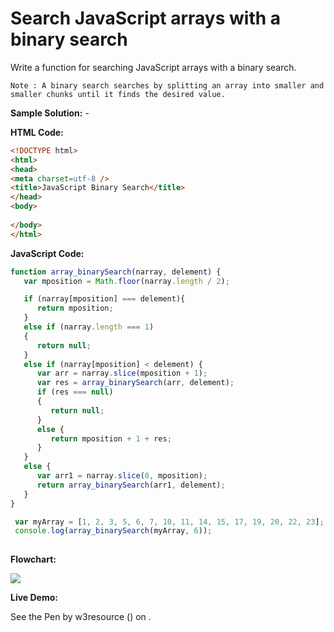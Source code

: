 # Search JavaScript arrays with a binary search

Write a function for searching JavaScript arrays with a binary search.

```
Note : A binary search searches by splitting an array into smaller and smaller chunks until it finds the desired value.

```

**Sample Solution:** -

**HTML Code:**

```html
<!DOCTYPE html>
<html>
<head>
<meta charset=utf-8 />
<title>JavaScript Binary Search</title>
</head>
<body>
  
</body>
</html>

```

**JavaScript Code:**

```js
function array_binarySearch(narray, delement) {
   var mposition = Math.floor(narray.length / 2);

   if (narray[mposition] === delement){
      return mposition;
   }
   else if (narray.length === 1) 
   {
      return null;
   }
   else if (narray[mposition] < delement) {
      var arr = narray.slice(mposition + 1);
      var res = array_binarySearch(arr, delement);
      if (res === null)
      {
         return null;
      }
      else {
         return mposition + 1 + res;
      }
   }
   else {
      var arr1 = narray.slice(0, mposition);
      return array_binarySearch(arr1, delement);
   }
}

 var myArray = [1, 2, 3, 5, 6, 7, 10, 11, 14, 15, 17, 19, 20, 22, 23];
 console.log(array_binarySearch(myArray, 6));
 
```

**Flowchart:**

![](https://www.w3resource.com/w3r_images/javascript-function-exercise-18.png)

**Live Demo:**

<section class="expand-codepen"><p data-height="380" data-theme-id="0" data-slug-hash="veJzmG" data-default-tab="js,result" data-user="w3resource" data-embed-version="2" data-pen-title="JavaScript - Search JavaScript arrays with a binary search-function-ex- 18" data-editable="true" class="codepen">See the Pen by w3resource () on .</p><codepen></codepen></section>